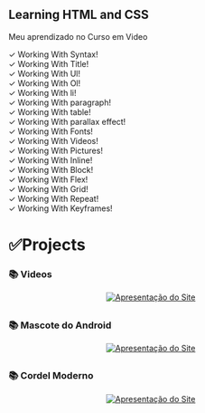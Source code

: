 ## Learning HTML and CSS
Meu aprendizado no Curso em Video

✓ Working With Syntax! <br>
✓ Working With Title! <br>
✓ Working With Ul! <br>
✓ Working With Ol! <br>
✓ Working With li! <br>
✓ Working With paragraph! <br>
✓ Working With table! <br>
✓ Working With parallax effect! <br>
✓ Working With Fonts! <br>
✓ Working With Videos! <br>
✓ Working With Pictures! <br>
✓ Working With Inline! <br>
✓ Working With Block! <br>
✓ Working With Flex! <br>
✓ Working With Grid! <br>
✓ Working With Repeat! <br>
✓ Working With Keyframes! <br>

<h1>✅Projects</h1>

 <h3>📚 Videos</h3> 

 <div align="center">
   <a href="https://sylu4n.github.io/HtmleCssCursoemVideo/exercicios/ex03/index.html"><img src="./imgReadme/Videos.gif" alt="Apresentação do Site"></a>
   <h2></h2>
 </div>

  <h3>📚 Mascote do Android</h3> 

  <div align="center">
   <a href="
    https://sylu4n.github.io/HtmleCssCursoemVideo/exercicios/ex04/index.html">
    <img src="./imgReadme/android.gif" alt="Apresentação do Site"></a>
   <h2></h2>
 </div>

<h3>📚 Cordel Moderno</h3> 
 
 <div align="center">
   <a href="https://sylu4n.github.io/HtmleCssCursoemVideo/exercicios/ex05/index.html"><img src="./imgReadme/CordelModerno.gif" alt="Apresentação do Site"></a>
   <h2></h2>
 </div>


